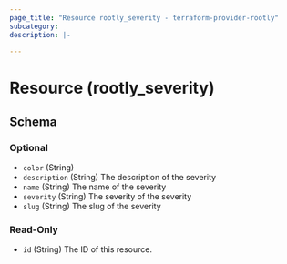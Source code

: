 ```yaml
---
page_title: "Resource rootly_severity - terraform-provider-rootly"
subcategory:
description: |-
    
---
```


# Resource (rootly_severity)



<!-- schema generated by tfplugindocs -->
## Schema

### Optional

- `color` (String)
- `description` (String) The description of the severity
- `name` (String) The name of the severity
- `severity` (String) The severity of the severity
- `slug` (String) The slug of the severity

### Read-Only

- `id` (String) The ID of this resource.
